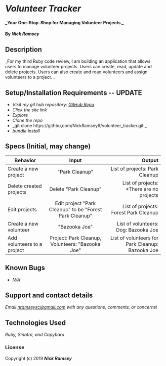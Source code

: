 # _Volunteer Tracker_

#### _Your One-Stop-Shop for Managing Volunteer Projects _

#### By _**Nick Ramsey**_

## Description

_For my third Ruby code review, I am building an application that allows users to manage volunteer projects. Users can create, read, update and delete projects. Users can also create and read volunteers and assign volunteers to a project. _

## Setup/Installation Requirements -- UPDATE

* _Visit my git hub repository: <a href="https://github.com/NickRamsey6/volunteer_tracker.git">GitHub Repo</a>_
* _Click the site link_
* _Explore_
* _Clone the repo_
* _git clone https://githbu,com/NickRamsey6/volunteer_tracker.git _
* _bundle install_


## Specs (Initial, may change)

| Behavior | Input | Output |
| ------------- |:-------------:| -----:|
| Create a new project | "Park Cleanup" | List of projects: Park Cleanup |
| Delete created projects | Delete "Park Cleanup" | List of projects: *There are no projects |
| Edit projects | Edit project "Park Cleanup" to be "Forest Park Cleanup" | List of projects: Forest Park Cleanup |
| Create a new volunteer | "Bazooka Joe" | List of volunteers: Dog: Bazooka Joe |
| Add volunteers to a project | Project: Park Cleanup, Volunteers: "Bazooka Joe" | List of volunteers for Park Cleanup: Bazooka Joe |


## Known Bugs

* _N/A_

## Support and contact details

_Email nramseysc@gmail.com with any questions, comments, or concerns!_

## Technologies Used

_Ruby, Sinatra, and Capybara_

### License

Copyright (c) 2019 **_Nick Ramsey_**
